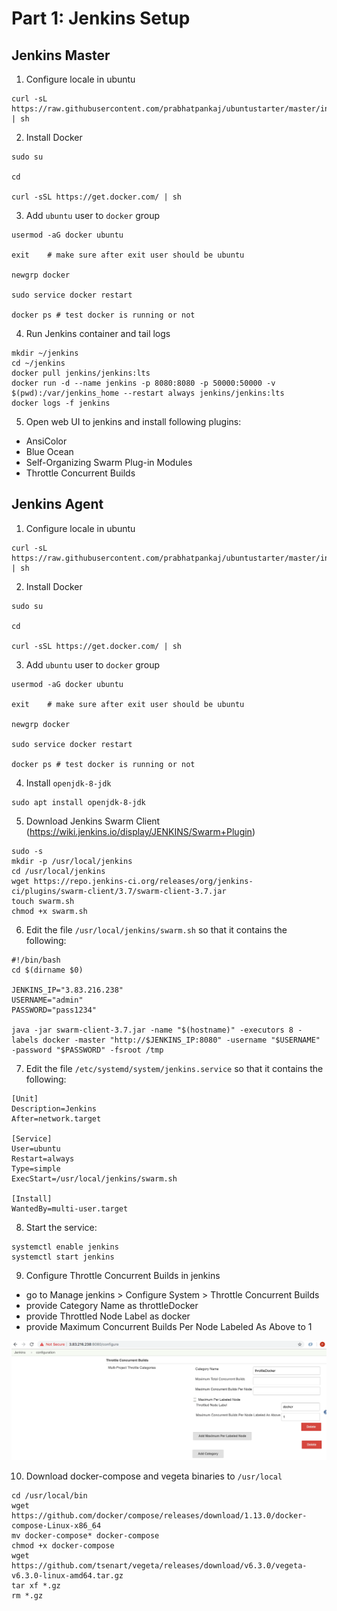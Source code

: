 # Part 1: Jenkins Setup

## Jenkins Master

1. Configure locale in ubuntu
```
curl -sL https://raw.githubusercontent.com/prabhatpankaj/ubuntustarter/master/initial.sh | sh
```

2. Install Docker
```
sudo su

cd

curl -sSL https://get.docker.com/ | sh
```

3. Add `ubuntu` user to `docker` group
```
usermod -aG docker ubuntu

exit    # make sure after exit user should be ubuntu 

newgrp docker

sudo service docker restart

docker ps # test docker is running or not

```

4. Run Jenkins container and tail logs
```
mkdir ~/jenkins
cd ~/jenkins
docker pull jenkins/jenkins:lts
docker run -d --name jenkins -p 8080:8080 -p 50000:50000 -v $(pwd):/var/jenkins_home --restart always jenkins/jenkins:lts
docker logs -f jenkins
```

5. Open web UI to jenkins and install following plugins:
- AnsiColor
- Blue Ocean
- Self-Organizing Swarm Plug-in Modules
- Throttle Concurrent Builds

## Jenkins Agent

1. Configure locale in ubuntu
```
curl -sL https://raw.githubusercontent.com/prabhatpankaj/ubuntustarter/master/initial.sh | sh
```

2. Install Docker
```
sudo su

cd

curl -sSL https://get.docker.com/ | sh
```

3. Add `ubuntu` user to `docker` group
```
usermod -aG docker ubuntu

exit    # make sure after exit user should be ubuntu 

newgrp docker

sudo service docker restart

docker ps # test docker is running or not

```

4. Install `openjdk-8-jdk`
```
sudo apt install openjdk-8-jdk
```

5. Download Jenkins Swarm Client (https://wiki.jenkins.io/display/JENKINS/Swarm+Plugin)
```
sudo -s
mkdir -p /usr/local/jenkins
cd /usr/local/jenkins
wget https://repo.jenkins-ci.org/releases/org/jenkins-ci/plugins/swarm-client/3.7/swarm-client-3.7.jar
touch swarm.sh
chmod +x swarm.sh
```

6. Edit the file `/usr/local/jenkins/swarm.sh` so that it contains the following:
```
#!/bin/bash
cd $(dirname $0)

JENKINS_IP="3.83.216.238"
USERNAME="admin"
PASSWORD="pass1234"

java -jar swarm-client-3.7.jar -name "$(hostname)" -executors 8 -labels docker -master "http://$JENKINS_IP:8080" -username "$USERNAME" -password "$PASSWORD" -fsroot /tmp
```

7. Edit the file `/etc/systemd/system/jenkins.service` so that it contains the following:
```
[Unit]
Description=Jenkins
After=network.target

[Service]
User=ubuntu
Restart=always
Type=simple
ExecStart=/usr/local/jenkins/swarm.sh

[Install]
WantedBy=multi-user.target
```

8. Start the service:
```
systemctl enable jenkins
systemctl start jenkins
```

9. Configure Throttle Concurrent Builds in jenkins
* go to Manage jenkins > Configure System > Throttle Concurrent Builds
* provide Category Name	as throttleDocker
* provide Throttled Node Label as docker
* provide Maximum Concurrent Builds Per Node Labeled As Above	to 1

![Throttle Concurrent Builds](/docs/images/Throttle-Concurrent-Builds.png)

10. Download docker-compose and vegeta binaries to `/usr/local`
```
cd /usr/local/bin
wget https://github.com/docker/compose/releases/download/1.13.0/docker-compose-Linux-x86_64
mv docker-compose* docker-compose
chmod +x docker-compose
wget https://github.com/tsenart/vegeta/releases/download/v6.3.0/vegeta-v6.3.0-linux-amd64.tar.gz
tar xf *.gz
rm *.gz
```
